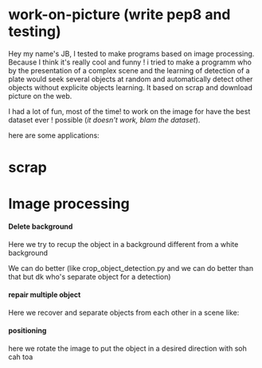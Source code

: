 # work-on-picture (write pep8 and testing)

Hey my name's JB, I tested to make programs based on image processing. Because I think it's really cool and funny ! i tried to make a programm who by the presentation of a complex scene and the learning of detection of a plate would seek several objects at random and automatically detect other objects without explicite objects learning. It based on scrap and download picture on the web. 

I had a lot of fun, most of the time! to work on the image for have the best dataset ever ! possible (<em>it doesn't work, blam the dataset</em>).


here are some applications:





<h1>scrap</h1>


<h1>Image processing</h1>


<h4>Delete background</h4>

Here we try to recup the object in a background different from a white background 

We can do better (like crop_object_detection.py and we can do better than that but dk who's separate object for a detection)

<h4>repair multiple object</h4>

Here we recover and separate objects from each other in a scene like:


<h4>positioning</h4>

here we rotate the image to put the object in a desired direction with soh cah toa

